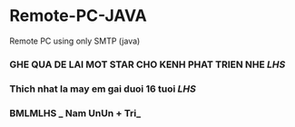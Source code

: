 # Remote-PC-JAVA
Remote PC using only SMTP (java)

### GHE QUA DE LAI MOT STAR CHO KENH PHAT TRIEN NHE _LHS_
### Thich nhat la may em gai duoi 16 tuoi _LHS_
### BMLMLHS _ Nam UnUn + Tri_
